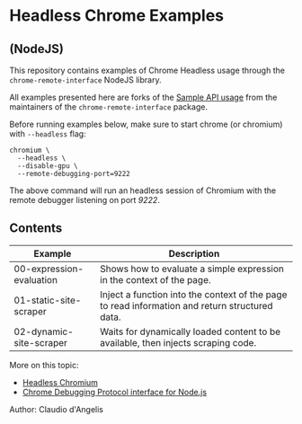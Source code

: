 # Headless Chrome Examples

## (NodeJS)

This repository contains examples of Chrome Headless usage through the  `chrome-remote-interface` NodeJS library.

All examples presented here are forks of the [Sample API usage](https://github.com/cyrus-and/chrome-remote-interface#sample-api-usage) from the maintainers of the `chrome-remote-interface` package.

Before running examples below, make sure to start chrome (or chromium) with `--headless` flag:

```
chromium \
  --headless \
  --disable-gpu \
  --remote-debugging-port=9222
```

The above command will run an headless session of Chromium with the remote debugger listening on port _9222_.

## Contents

| Example | Description |
| --- | --- |
| 00-expression-evaluation | Shows how to evaluate a simple expression in the context of the page. |
| 01-static-site-scraper | Inject a function into the context of the page to read information and return structured data. |
| 02-dynamic-site-scraper | Waits for dynamically loaded content to be available, then injects scraping code. |


More on this topic:

- [Headless Chromium](https://chromium.googlesource.com/chromium/src/+/lkgr/headless/README.md)
- [Chrome Debugging Protocol interface for Node.js
](https://github.com/cyrus-and/chrome-remote-interface)

Author: Claudio d'Angelis
